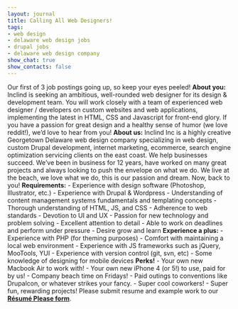 ```yaml
---
layout: journal
title: Calling All Web Designers!
tags: 
- web design
- delaware web design jobs
- drupal jobs
- delaware web design company
show_chat: true
show_contacts: false
---
```


Our first of 3 job postings going up, so keep your eyes peeled! <strong>About you:</strong> Inclind is seeking an ambitious, well-rounded web designer for its design &amp; development team. You will work closely with a team of experienced web designer / developers on custom websites and web applications, implementing the latest in HTML, CSS and Javascript for front-end glory. If you have a passion for great design and a healthy sense of humor (we love reddit!), we’d love to hear from you! <strong>About us:</strong> Inclind Inc is a highly creative Georgetown Delaware web design company specializing in web design, custom Drupal development, internet marketing, ecommerce, search engine optimization servicing clients on the east coast. We help businesses succeed. We’ve been in business for 12 years, have worked on many great projects and always looking to push the envelope on what we do. We live at the beach, we love what we do, this is our passion and dream. Now, back to you! <strong>Requirements:</strong> - Experience with design software (Photoshop, Illustrator, etc.) - Experience with Drupal &amp; Wordpress - Understanding of content management systems fundamentals and templating concepts - Thorough understanding of HTML, JS, and CSS - Adherence to web standards - Devotion to UI and UX - Passion for new technology and problem solving - Excellent attention to detail - Able to work on deadlines and perform under pressure - Desire grow and learn <strong>Experience a plus:</strong> - Experience with PHP (for theming purposes) - Comfort with maintaining a local web environment - Experience with JS frameworks such as jQuery, MooTools, YUI - Experience with version control (git, svn, etc) - Some knowledge of designing for mobile devices <strong>Perks!</strong> - Your own new Macbook Air to work with! - Your own new iPhone 4 (or 5!) to use, paid for by us! - Company beach time on Fridays! - Paid outings to conventions like Drupalcon, or whatever strikes your fancy. - Super cool coworkers! - Super fun, rewarding projects! Please submit resume and example work to our <strong><a href="/forms/job-application.htm">Résumé Please form</a></strong>.